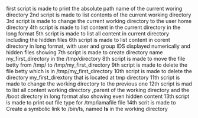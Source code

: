 first script is made to print the absolute path name of the current woring directory
2nd script is made to list contents of the current working directory
3rd script is made to change the current working directory to the user home directory
4th script is made to list content in the current directory in the long format
5th script is made to list all content in current directory including the hidden files
6th script is made to list content in corent directory in long format, with user and group IDS displayed numerically and hidden files showing
7th script is made to create directory name my_first_directory in the /tmp/directory
8th script is made to move the file betty from /tmp/ to /tmp/my_first_directory
9th script is made to delete the file betty which is in /tmp/my_first_directory
10th script is made to delete the directory my_first_dirextory that is located at tmp directory
11th script is made to change the working directory to the previous one
12th script is mad to list all content working directory ,parent of the working directory and the /boot directory in long format also showing even hidden content
13th script is made to print out file type for /tmp/iamafile file
14th scrit is made to Create a symbolic link to /bin/ls, named __ls__ in the working directory
